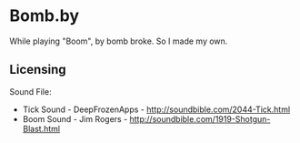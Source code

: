 # Bomb.by

While playing "Boom", by bomb broke. So I made my own.

## Licensing

Sound File:
 * Tick Sound - DeepFrozenApps - http://soundbible.com/2044-Tick.html
 * Boom Sound - Jim Rogers - http://soundbible.com/1919-Shotgun-Blast.html